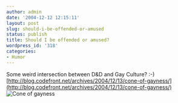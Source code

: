 ```yaml
---
author: admin
date: '2004-12-12 12:15:11'
layout: post
slug: should-i-be-offended-or-amused
status: publish
title: Should I be offended or amused?
wordpress_id: '318'
categories:
- Humor
---
```


Some weird intersection between D&D and Gay Culture? :-)
[http://blog.codefront.net/archives/2004/12/13/cone-of-gayness/](http://blog.codefront.net/archives/2004/12/13/cone-of-gayness/)
![Cone of gayness](http://www.arcanology.com/images/cone-of-gayness.png)
